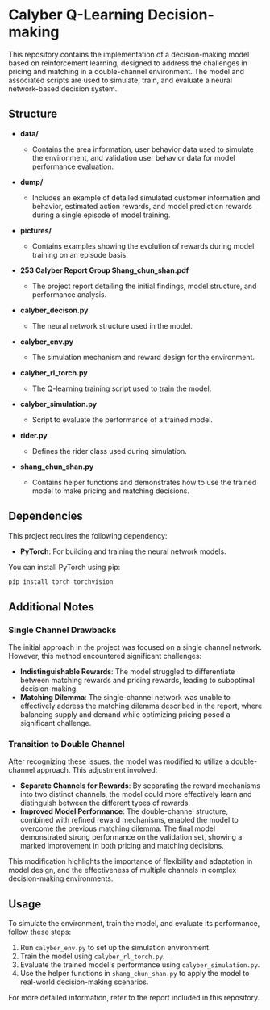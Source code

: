# Calyber Q-Learning Decision-making

This repository contains the implementation of a decision-making model based on reinforcement learning, designed to address the challenges in pricing and matching in a double-channel environment. The model and associated scripts are used to simulate, train, and evaluate a neural network-based decision system.

## Structure

- **data/**
  - Contains the area information, user behavior data used to simulate the environment, and validation user behavior data for model performance evaluation.
  
- **dump/**
  - Includes an example of detailed simulated customer information and behavior, estimated action rewards, and model prediction rewards during a single episode of model training.
  
- **pictures/**
  - Contains examples showing the evolution of rewards during model training on an episode basis.

- **253 Calyber Report Group Shang_chun_shan.pdf**
  - The project report detailing the initial findings, model structure, and performance analysis.

- **calyber_decison.py**
  - The neural network structure used in the model.

- **calyber_env.py**
  - The simulation mechanism and reward design for the environment.

- **calyber_rl_torch.py**
  - The Q-learning training script used to train the model.

- **calyber_simulation.py**
  - Script to evaluate the performance of a trained model.

- **rider.py**
  - Defines the rider class used during simulation.

- **shang_chun_shan.py**
  - Contains helper functions and demonstrates how to use the trained model to make pricing and matching decisions.

## Dependencies

This project requires the following dependency:

- **PyTorch**: For building and training the neural network models.

You can install PyTorch using pip:

```bash
pip install torch torchvision
```

## Additional Notes

### Single Channel Drawbacks

The initial approach in the project was focused on a single channel network. However, this method encountered significant challenges:

- **Indistinguishable Rewards**: The model struggled to differentiate between matching rewards and pricing rewards, leading to suboptimal decision-making.
- **Matching Dilemma**: The single-channel network was unable to effectively address the matching dilemma described in the report, where balancing supply and demand while optimizing pricing posed a significant challenge.

### Transition to Double Channel

After recognizing these issues, the model was modified to utilize a double-channel approach. This adjustment involved:

- **Separate Channels for Rewards**: By separating the reward mechanisms into two distinct channels, the model could more effectively learn and distinguish between the different types of rewards.
- **Improved Model Performance**: The double-channel structure, combined with refined reward mechanisms, enabled the model to overcome the previous matching dilemma. The final model demonstrated strong performance on the validation set, showing a marked improvement in both pricing and matching decisions.

This modification highlights the importance of flexibility and adaptation in model design, and the effectiveness of multiple channels in complex decision-making environments.

## Usage

To simulate the environment, train the model, and evaluate its performance, follow these steps:

1. Run `calyber_env.py` to set up the simulation environment.
2. Train the model using `calyber_rl_torch.py`.
3. Evaluate the trained model's performance using `calyber_simulation.py`.
4. Use the helper functions in `shang_chun_shan.py` to apply the model to real-world decision-making scenarios.

For more detailed information, refer to the report included in this repository.
